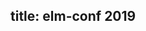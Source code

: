 title: elm-conf 2019
---

<!-- content here is ignored. It's an Elm page. We just have it here to get in the routing table. -->
